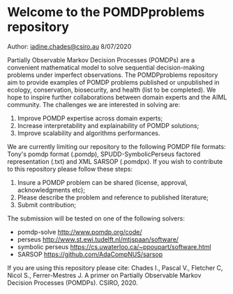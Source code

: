 # Welcome to the POMDPproblems repository
Author: iadine.chades@csiro.au 8/07/2020


Partially Observable Markov Decision Processes (POMDPs) are a convenient mathematical model to solve sequential decision-making problems under imperfect observations. The POMDPproblems repository aim to provide examples of POMDP problems published or unpublished in ecology, conservation, biosecurity, and health (list to be completed). We hope to inspire further collaborations between domain experts and the AIML community. The challenges we are interested in solving are:
1. Improve POMDP expertise across domain experts;
2. Increase interpretability and explainability of POMDP solutions;
3. Improve scalability and algorithms performances.

We are currently limiting our repository to the following POMDP file formats: Tony's pomdp format (.pomdp), SPUDD-SymbolicPerseus factored representation (.txt) and XML SARSOP (.pomdpx). If you wish to contribute to this repository please follow these steps:
1. Insure a POMDP problem can be shared (license, approval, acknowledgments etc);
2. Please describe the problem and reference to published literature;
3. Submit contribution; 

The submission will be tested on one of the following solvers:
- pomdp-solve http://www.pomdp.org/code/
- perseus http://www.st.ewi.tudelft.nl/mtjspaan/software/
- symbolic perseus https://cs.uwaterloo.ca/~ppoupart/software.html
- SARSOP https://github.com/AdaCompNUS/sarsop 

If you are using this repository please cite: 
Chades I., Pascal V., Fletcher C, Nicol S., Ferrer-Mestres J. A primer on Partially Observable Markov Decision Processes (POMDPs). CSIRO, 2020.

 
